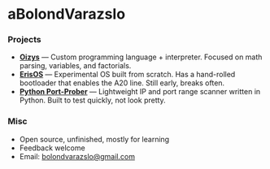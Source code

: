 # aBolondVarazslo

### Projects
- **[Oizys](https://github.com/aBolondVarazslo/Oizys-Python)** — Custom programming language + interpreter. Focused on math parsing, variables, and factorials.
- **[ErisOS](https://github.com/aBolondVarazslo/ErisOS)** — Experimental OS built from scratch. Has a hand-rolled bootloader that enables the A20 line. Still early, breaks often.
- **[Python Port-Prober](https://github.com/aBolondVarazslo/Python-Port-Prober)** — Lightweight IP and port range scanner written in Python. Built to test quickly, not look pretty.

### Misc
- Open source, unfinished, mostly for learning
- Feedback welcome
- Email: bolondvarazslo@gmail.com